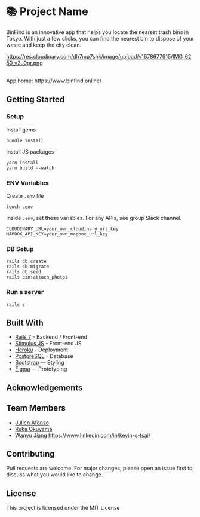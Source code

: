 # 📚 Project Name

BinFind is an innovative app that helps you locate the nearest trash bins in Tokyo. With just a few clicks, you can find the nearest bin to dispose of your waste and keep the city clean.

https://res.cloudinary.com/dh7mp7shk/image/upload/v1678677915/IMG_6250_v2u0pr.png

<br>
App home: https://www.binfind.online/
   

## Getting Started
### Setup

Install gems
```
bundle install
```
Install JS packages
```
yarn install
yarn build --watch
```

### ENV Variables
Create `.env` file
```
touch .env
```
Inside `.env`, set these variables. For any APIs, see group Slack channel.
```
CLOUDINARY_URL=your_own_cloudinary_url_key
MAPBOX_API_KEY=your_own_mapbox_url_key
```

### DB Setup
```
rails db:create
rails db:migrate
rails db:seed
rails bin:attach_photos
```

### Run a server
```
rails s
```

## Built With
- [Rails 7](https://guides.rubyonrails.org/) - Backend / Front-end
- [Stimulus JS](https://stimulus.hotwired.dev/) - Front-end JS
- [Heroku](https://heroku.com/) - Deployment
- [PostgreSQL](https://www.postgresql.org/) - Database
- [Bootstrap](https://getbootstrap.com/) — Styling
- [Figma](https://www.figma.com) — Prototyping

## Acknowledgements


## Team Members
- [Julien Afonso](https://www.linkedin.com/in/julien-afonso-59568124b/)
- [Ruka Okuyama](https://www.linkedin.com/in/luka-okuyama-14b87213a/)
- [Wanyu Jiang](https://www.linkedin.com/in/wanyu-jiang-144195248/)
https://www.linkedin.com/in/kevin-s-tsai/

## Contributing
Pull requests are welcome. For major changes, please open an issue first to discuss what you would like to change.

## License
This project is licensed under the MIT License
